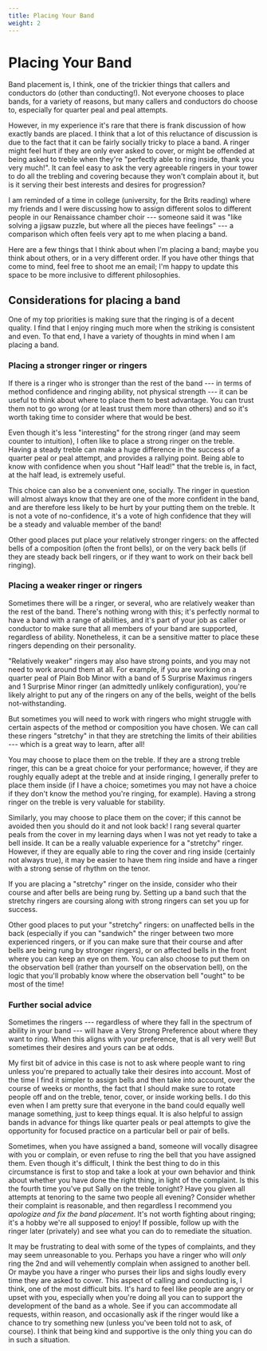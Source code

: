 ```yaml
---
title: Placing Your Band
weight: 2
---
```


# Placing Your Band

Band placement is, I think, one of the trickier things that callers and conductors do (other than conducting!). Not everyone chooses to place bands, for a variety of reasons, but many callers and conductors do choose to, especially for quarter peal and peal attempts. 

However, in my experience it's rare that there is frank discussion of how exactly bands are placed. I think that a lot of this reluctance of discussion is due to the fact that it can be fairly socially tricky to place a band. A ringer might feel hurt if they are only ever asked to cover, or might be offended at being asked to treble when they're "perfectly able to ring inside, thank you very much!". It can feel easy to ask the very agreeable ringers in your tower to do all the trebling and covering because they won't complain about it, but is it serving their best interests and desires for progression? 

I am reminded of a time in college (university, for the Brits reading) where my friends and I were discussing how to assign different solos to different people in our Renaissance chamber choir --- someone said it was "like solving a jigsaw puzzle, but where all the pieces have feelings" --- a comparison which often feels very apt to me when placing a band.

Here are a few things that I think about when I'm placing a band; maybe you think about others, or in a very different order. If you have other things that come to mind, feel free to shoot me an email; I'm happy to update this space to be more inclusive to different philosophies.

## Considerations for placing a band

One of my top priorities is making sure that the ringing is of a decent quality. I find that I enjoy ringing much more when the striking is consistent and even. To that end, I have a variety of thoughts in mind when I am placing a band.

### Placing a stronger ringer or ringers

If there is a ringer who is stronger than the rest of the band --- in terms of method confidence and ringing ability, not physical strength --- it can be useful to think about where to place them to best advantage. You can trust them not to go wrong (or at least trust them more than others) and so it's worth taking time to consider where that would be best.

Even though it's less "interesting" for the strong ringer (and may seem counter to intuition), I often like to place a strong ringer on the treble. Having a steady treble can make a huge difference in the success of a quarter peal or peal attempt, and provides a rallying point. Being able to know with confidence when you shout "Half lead!" that the treble is, in fact, at the half lead, is extremely useful. 

This choice can also be a convenient one, socially. The ringer in question will almost always know that they are one of the more confident in the band, and are therefore less likely to be hurt by your putting them on the treble. It is not a vote of no-confidence, it's a vote of high confidence that they will be a steady and valuable member of the band!

Other good places put place your relatively stronger ringers: on the affected bells of a composition (often the front bells), or on the very back bells (if they are steady back bell ringers, or if they want to work on their back bell ringing). 

### Placing a weaker ringer or ringers

Sometimes there will be a ringer, or several, who are relatively weaker than the rest of the band. There's nothing wrong with this; it's perfectly normal to have a band with a range of abilities, and it's part of your job as caller or conductor to make sure that all members of your band are supported, regardless of ability. Nonetheless, it can be a sensitive matter to place these ringers depending on their personality.

"Relatively weaker" ringers may also have strong points, and you may not need to work around them at all. For example, if you are working on a quarter peal of Plain Bob Minor with a band of 5 Surprise Maximus ringers and 1 Surprise Minor ringer (an admittedly unlikely configuration), you're likely alright to put any of the ringers on any of the bells, weight of the bells not-withstanding.

But sometimes you will need to work with ringers who might struggle with certain aspects of the method or composition you have chosen. We can call these ringers "stretchy" in that they are stretching the limits of their abilities --- which is a great way to learn, after all!

You may choose to place them on the treble. If they are a strong treble ringer, this can be a great choice for your performance; however, if they are roughly equally adept at the treble and at inside ringing, I generally prefer to place them inside (if I have a choice; sometimes you may not have a choice if they don't know the method you're ringing, for example). Having a strong ringer on the treble is very valuable for stability. 

Similarly, you may choose to place them on the cover; if this cannot be avoided then you should do it and not look back! I rang several quarter peals from the cover in my learning days when I was not yet ready to take a bell inside. It can be a really valuable experience for a "stretchy" ringer. However, if they are equally able to ring the cover and ring inside (certainly not always true), it may be easier to have them ring inside and have a ringer with a strong sense of rhythm on the tenor.

If you are placing a "stretchy" ringer on the inside, consider who their course and after bells are being rung by. Setting up a band such that the stretchy ringers are coursing along with strong ringers can set you up for success.

Other good places to put your "stretchy" ringers: on unaffected bells in the back (especially if you can "sandwich" the ringer between two more experienced ringers, or if you can make sure that their course and after bells are being rung by stronger ringers), or on affected bells in the front where you can keep an eye on them. You can also choose to put them on the observation bell (rather than yourself on the observation bell), on the logic that you'll probably know where the observation bell "ought" to be most of the time!

### Further social advice

Sometimes the ringers --- regardless of where they fall in the spectrum of ability in your band --- will have a Very Strong Preference about where they want to ring. When this aligns with your preference, that is all very well! But sometimes their desires and yours can be at odds. 

My first bit of advice in this case is not to ask where people want to ring unless you're prepared to actually take their desires into account. Most of the time I find it simpler to assign bells and then take into account, over the course of weeks or months, the fact that I should make sure to rotate people off and on the treble, tenor, cover, or inside working bells. I do this even when I am pretty sure that everyone in the band could equally well manage something, just to keep things equal. It is also helpful to assign bands in advance for things like quarter peals or peal attempts to give the opportunity for focused practice on a particular bell or pair of bells.

Sometimes, when you have assigned a band, someone will vocally disagree with you or complain, or even refuse to ring the bell that you have assigned them. Even though it's difficult, I think the best thing to do in this circumstance is first to stop and take a look at your own behavior and think about whether you have done the right thing, in light of the complaint. Is this the fourth time you've put Sally on the treble tonight? Have you given all attempts at tenoring to the same two people all evening? Consider whether their complaint is reasonable, and then regardless I recommend you _apologize and fix the band placement_. It's not worth fighting about ringing; it's a hobby we're all supposed to enjoy! If possible, follow up with the ringer later (privately) and see what you can do to remediate the situation.

It may be frustrating to deal with some of the types of complaints, and they may seem unreasonable to you. Perhaps you have a ringer who will _only_ ring the 2nd and will vehemently complain when assigned to another bell. Or maybe you have a ringer who purses their lips and sighs loudly every time they are asked to cover. This aspect of calling and conducting is, I think, one of the most difficult bits. It's hard to feel like people are angry or upset with you, especially when you're doing all you can to support the development of the band as a whole. See if you can accommodate all requests, within reason, and occasionally ask if the ringer would like a chance to try something new (unless you've been told not to ask, of course). I think that being kind and supportive is the only thing you can do in such a situation.

